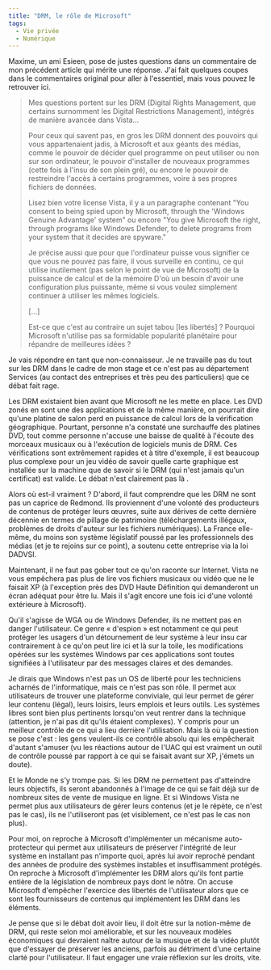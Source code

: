 ```yaml
---
title: "DRM, le rôle de Microsoft"
tags:
  - Vie privée
  - Numérique
---
```


Maxime, un ami Esieen, pose de justes questions dans un commentaire de mon précédent article qui mérite une réponse. J'ai fait quelques coupes dans le commentaires original pour aller à l'essentiel, mais vous pouvez le retrouver ici.

> Mes questions portent sur les DRM (Digital Rights Management, que certains surnomment les Digital Restrictions Management), intégrés de manière avancée dans Vista…
>
> Pour ceux qui savent pas, en gros les DRM donnent des pouvoirs qui vous appartenaient jadis, à Microsoft et aux géants des médias, comme le pouvoir de décider quel programme on peut utiliser ou non sur son ordinateur, le pouvoir d'installer de nouveaux programmes (cette fois à l'insu de son plein gré), ou encore le pouvoir de restreindre l'accès à certains programmes, voire à ses propres fichiers de données.
>
> Lisez bien votre license Vista, il y a un paragraphe contenant "You consent to being spied upon by Microsoft, through the 'Windows Genuine Advantage' system" ou encore "You give Microsoft the right, through programs like Windows Defender, to delete programs from your system that it decides are spyware."
>
> Je précise aussi que pour que l'ordinateur puisse vous signifier ce que vous ne pouvez pas faire, il vous surveille en continu, ce qui utilise inutilement (pas selon le point de vue de Microsoft) de la puissance de calcul et de la mémoire D'où un besoin d'avoir une configuration plus puissante, même si vous voulez simplement continuer à utiliser les mêmes logiciels.
>
> […]
>
> Est-ce que c'est au contraire un sujet tabou [les libertés]&nbsp;? Pourquoi Microsoft n'utilise pas sa formidable popularité planétaire pour répandre de meilleures idées&nbsp;?

Je vais répondre en tant que non-connaisseur. Je ne travaille pas du tout sur les DRM dans le cadre de mon stage et ce n'est pas au département Services (au contact des entreprises et très peu des particuliers) que ce débat fait rage.

Les DRM existaient bien avant que Microsoft ne les mette en place. Les DVD zonés en sont une des applications et de la même manière, on pourrait dire qu'une platine de salon perd en puissance de calcul lors de la vérification géographique.
Pourtant, personne n'a constaté une surchauffe des platines DVD, tout comme personne n'accuse une baisse de qualité à l'écoute des morceaux musicaux ou à l'exécution de logiciels munis de DRM. Ces vérifications sont extrêmement rapides et à titre d'exemple, il est beaucoup plus complexe pour un jeu vidéo de savoir quelle carte graphique est installée sur la machine que de savoir si le DRM (qui n'est jamais qu'un certificat) est valide. Le débat n'est clairement pas là .

Alors où est-il vraiment&nbsp;? D'abord, il faut comprendre que les DRM ne sont pas un caprice de Redmond. Ils proviennent d'une volonté des producteurs de contenus de protéger leurs œuvres, suite aux dérives de cette dernière décennie en termes de pillage de patrimoine (téléchargements illégaux, problèmes de droits d'auteur sur les fichiers numériques). La France elle-même, du moins son système législatif poussé par les professionnels des médias (et je te rejoins sur ce point), a soutenu cette entreprise via la loi DADVSI.

Maintenant, il ne faut pas gober tout ce qu'on raconte sur Internet. Vista ne vous empêchera pas plus de lire vos fichiers musicaux ou vidéo que ne le faisait XP (à l'exception près des DVD Haute Définition qui demanderont un écran adéquat pour être lu. Mais il s'agit encore une fois ici d'une volonté extérieure à Microsoft).

Qu'il s'agisse de WGA ou de Windows Defender, ils ne mettent pas en danger l'utilisateur. Ce genre «&nbsp;d'espion&nbsp;» est notamment ce qui peut protéger les usagers d'un détournement de leur système à leur insu car contrairement à ce qu'on peut lire ici et là sur la toile, les modifications opérées sur les systèmes Windows par ces applications sont toutes signifiées à l'utilisateur par des messages claires et des demandes.

Je dirais que Windows n'est pas un OS de liberté pour les techniciens acharnés de l'informatique, mais ce n'est pas son rôle. Il permet aux utilisateurs de trouver une plateforme conviviale, qui leur permet de gérer leur contenu (légal), leurs loisirs, leurs emplois et leurs outils. Les systèmes libres sont bien plus pertinents lorsqu'on veut rentrer dans la technique (attention, je n'ai pas dit qu'ils étaient complexes). Y compris pour un meilleur contrôle de ce qui a lieu derrière l'utilisation. Mais là où la question se pose c'est&nbsp;: les gens veulent-ils ce contrôle absolu qui les empêcherait d'autant s'amuser (vu les réactions autour de l'UAC qui est vraiment un outil de contrôle poussé par rapport à ce qui se faisait avant sur XP, j'émets un doute).

Et le Monde ne s'y trompe pas. Si les DRM ne permettent pas d'atteindre leurs objectifs, ils seront abandonnés à l'image de ce qui se fait déjà sur de nombreux sites de vente de musique en ligne. Et si Windows Vista ne permet plus aux utilisateurs de gérer leurs contenus (et je le répète, ce n'est pas le cas), ils ne l'utiliseront pas (et visiblement, ce n'est pas le cas non plus).

Pour moi, on reproche à Microsoft d'implémenter un mécanisme auto-protecteur qui permet aux utilisateurs de préserver l'intégrité de leur système en installant pas n'importe quoi, après lui avoir reproché pendant des années de produire des systèmes instables et insuffisamment protégés. On reproche à Microsoft d'implémenter les DRM alors qu'ils font partie entière de la législation de nombreux pays dont le nôtre. On accuse Microsoft d'empêcher l'exercice des libertés de l'utilisateur alors que ce sont les fournisseurs de contenus qui implémentent les DRM dans les éléments.

Je pense que si le débat doit avoir lieu, il doit être sur la notion-même de DRM, qui reste selon moi améliorable, et sur les nouveaux modèles économiques qui devraient naître autour de la musique et de la vidéo plutôt que d'essayer de préserver les anciens, parfois au détriment d'une certaine clarté pour l'utilisateur. Il faut engager une vraie réflexion sur les droits, vite.
